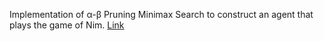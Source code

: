 Implementation of α-β Pruning Minimax Search to construct an agent that plays the game of Nim.
[Link](http://forns.lmu.build/classes/spring-2019/cmsi-282/homework/hw2/homework-2.html)
